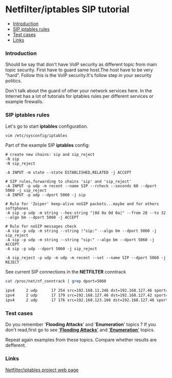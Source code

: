 # Netfilter/iptables SIP tutorial

* [Introduction](#Introduction)
* [SIP iptables rules](#sip-iptables-rules)
* [Test cases](#test-cases)
* [Links](#Links)

### Introduction

  Should be say that don't have VoIP security as different topic from main topic security.
First have to guard same host.The host have to be very "hard".
Follow this is the VoIP security.It's follow step in your security politics.

  Don't talk about the guard of other your network services here.
In the Internet has a lot of tutorials for iptables rules per different services or 
example firewalls.


### SIP iptables rules

Let's go to start **iptables** configuration.

``` bash
vim /etc/sysconfig/iptables
```

Part of the example SIP **iptables** config:

``` iptables
# create new chains: sip and sip_reject
-N sip
-N sip_reject

-A INPUT -m state --state ESTABLISHED,RELATED -j ACCEPT

# SIP rules,forwarding to chains 'sip' and 'sip_reject'
-A INPUT -p udp -m recent --name SIP --rcheck --seconds 60 --dport 5060 -j sip_reject
-A INPUT -p udp --dport 5060 -j sip

# Rule for 'Zoiper' keep-alive noSIP packets...maybe and for others softphones
-A sip -p udp -m string --hex-string "|0d 0a 0d 0a|" --from 28 --to 32 --algo bm --dport 5060 -j ACCEPT

# Rule for noSIP messages check
-A sip -p udp -m string --string !"sip:" --algo bm --dport 5060 -j sip_reject
-A sip -p udp -m string --string "sip:" --algo bm --dport 5060 -j ACCEPT
-A sip -p udp --dport 5060 -j sip_reject

-A sip_reject -p udp -m udp -m recent --set --name SIP --dport 5060 -j REJECT

```

See current SIP connections in the **NETFILTER** conntrack

``` bash
cat /proc/net/nf_conntrack | grep dport=5060

ipv4     2 udp      17 254 src=192.168.11.246 dst=192.168.127.46 sport=5222 dport=5060 [UNREPLIED] src=192.168.127.46 dst=192.168.11.246 sport=5060 dport=5222 mark=0 secmark=0 use=2
ipv4     2 udp      17 179 src=192.168.127.46 dst=192.168.127.42 sport=5060 dport=5060 src=192.168.127.42 dst=192.168.127.46 sport=5060 dport=5060 [ASSURED] mark=0 secmark=0 use=2
ipv4     2 udp      17 176 src=192.168.123.166 dst=192.168.127.46 sport=1139 dport=5060 src=192.168.127.46 dst=192.168.123.166 sport=5060 dport=1139 [ASSURED] mark=0 secmark=0 use=2
```

### Test cases

  Do you remember '**Flooding Attacks**' and '**Enumeration**' topics ?
If you don't read,first go to see ['**Flooding Attacks**'](../topics/flood.md) and ['**Enumeration**'](../topics/enum.md) topics.

Repeat again examples from these topics. Compare whether results are defferent.


### Links

[Netfilter/iptables project web page](https://netfilter.org/)
